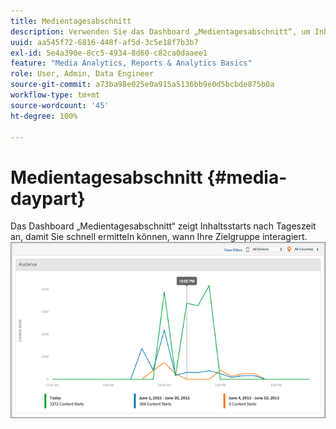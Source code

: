 ```yaml
---
title: Medientagesabschnitt
description: Verwenden Sie das Dashboard „Medientagesabschnitt“, um Inhaltsstarts nach Tageszeit anzuzeigen und zu analysieren, wann Ihre Zielgruppe aktiv ist.
uuid: aa545f72-6816-448f-af5d-3c5e18f7b3b7
exl-id: 5e4a390e-8cc5-4934-8d60-c82ca0daaee1
feature: "Media Analytics, Reports & Analytics Basics"
role: User, Admin, Data Engineer
source-git-commit: a73ba98e025e0a915a5136bb9e0d5bcbde875b0a
workflow-type: tm+mt
source-wordcount: '45'
ht-degree: 100%

---
```


# Medientagesabschnitt {#media-daypart}

Das Dashboard „Medientagesabschnitt“ zeigt Inhaltsstarts nach Tageszeit an, damit Sie schnell ermitteln können, wann Ihre Zielgruppe interagiert. ![](assets/video-daypart-report.png)
